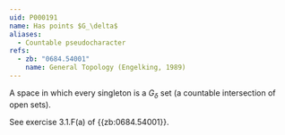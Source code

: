 ```yaml
---
uid: P000191
name: Has points $G_\delta$
aliases:
  - Countable pseudocharacter
refs:
  - zb: "0684.54001"
    name: General Topology (Engelking, 1989)
---
```


A space in which every singleton is a $G_\delta$ set (a countable intersection of open sets).

See exercise 3.1.F(a) of {{zb:0684.54001}}.
